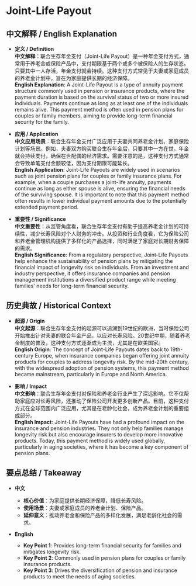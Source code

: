 # Joint-Life Payout

## 中文解释 / English Explanation

* **定义 / Definition**  
  **中文解释**：联合生存年金支付（Joint-Life Payout）是一种年金支付方式，通常用于养老金或保险产品中，支付期限基于两个或多个被保险人的生存状态。只要其中一人存活，年金支付就会持续。这种支付方式常见于夫妻或家庭成员的养老金计划中，旨在为家庭提供长期的经济保障。  
  **English Explanation**: A Joint-Life Payout is a type of annuity payment structure commonly used in pension or insurance products, where the payment duration is based on the survival status of two or more insured individuals. Payments continue as long as at least one of the individuals remains alive. This payment method is often used in pension plans for couples or family members, aiming to provide long-term financial security for the family.

* **应用 / Application**  
  **中文应用场景**：联合生存年金支付广泛应用于夫妻共同养老金计划、家庭保险计划等场景。例如，夫妻双方购买联合生存年金后，只要其中一方在世，年金就会持续支付，确保在世配偶的经济需求。需要注意的是，这种支付方式通常会导致单笔支付金额较低，因为支付期限可能延长。  
  **English Application**: Joint-Life Payouts are widely used in scenarios such as joint pension plans for couples or family insurance plans. For example, when a couple purchases a joint-life annuity, payments continue as long as either spouse is alive, ensuring the financial needs of the surviving spouse. It is important to note that this payment method often results in lower individual payment amounts due to the potentially extended payment period.

* **重要性 / Significance**  
  **中文重要性**：从监管角度看，联合生存年金支付有助于提高养老金计划的可持续性，减少长寿风险对个人财务的冲击。从投资和行业角度看，它为保险公司和养老金管理机构提供了多样化的产品选择，同时满足了家庭对长期财务保障的需求。  
  **English Significance**: From a regulatory perspective, Joint-Life Payouts help enhance the sustainability of pension plans by mitigating the financial impact of longevity risk on individuals. From an investment and industry perspective, it offers insurance companies and pension management institutions a diversified product range while meeting families' needs for long-term financial security.

## 历史典故 / Historical Context

* **起源 / Origin**  
  **中文起源**：联合生存年金支付的起源可以追溯到19世纪的欧洲，当时保险公司开始推出针对夫妻的联合年金产品，以应对长寿风险。20世纪中期，随着养老金制度的普及，这种支付方式逐渐成为主流，尤其是在欧美国家。  
  **English Origin**: The concept of Joint-Life Payouts dates back to 19th-century Europe, when insurance companies began offering joint annuity products for couples to address longevity risk. By the mid-20th century, with the widespread adoption of pension systems, this payment method became mainstream, particularly in Europe and North America.

* **影响 / Impact**  
  **中文影响**：联合生存年金支付对保险和养老金行业产生了深远影响。它不仅帮助家庭应对长寿风险，还推动了保险公司开发更多创新产品。目前，这种支付方式在全球范围内广泛应用，尤其是在老龄化社会，成为养老金计划的重要组成部分。  
  **English Impact**: Joint-Life Payouts have had a profound impact on the insurance and pension industries. They not only help families manage longevity risk but also encourage insurers to develop more innovative products. Today, this payment method is widely used globally, particularly in aging societies, where it has become a key component of pension plans.

## 要点总结 / Takeaway

* **中文**  
  - **核心价值**：为家庭提供长期经济保障，降低长寿风险。  
  - **使用场景**：夫妻或家庭成员的养老金计划、保险产品。  
  - **延伸意义**：推动养老金和保险产品的多样化发展，满足老龄化社会的需求。  

* **English**  
  - **Key Point 1**: Provides long-term financial security for families and mitigates longevity risk.  
  - **Key Point 2**: Commonly used in pension plans for couples or family insurance products.  
  - **Key Point 3**: Drives the diversification of pension and insurance products to meet the needs of aging societies.